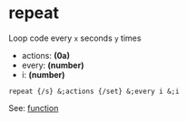# repeat
Loop code every `x` seconds `y` times

- actions: **(0a)**
- every: **(number)**
- i: **(number)**

```
repeat {/s} &;actions {/set} &;every i &;i
```

See: [function](https://0aoq.github.io/0aInterpreter/?md/api/keywords/func.md)